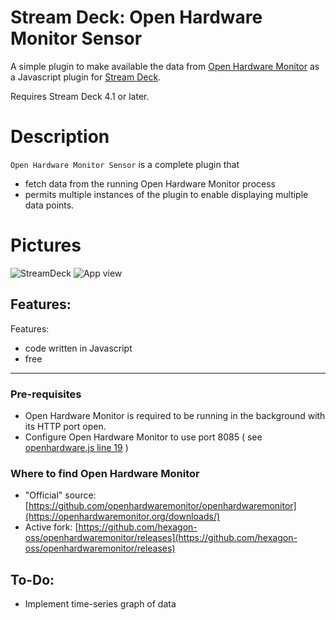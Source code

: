 
# Stream Deck: Open Hardware Monitor Sensor

A simple plugin to make available the data from [Open Hardware Monitor](https://openhardwaremonitor.org/)
 as a Javascript plugin for [Stream Deck](https://developer.elgato.com/documentation/stream-deck/).

Requires Stream Deck 4.1 or later.

# Description

`Open Hardware Monitor Sensor` is a complete plugin that
- fetch data from the running Open Hardware Monitor process
- permits multiple instances of the plugin to enable displaying multiple data points.
  
# Pictures
![StreamDeck](https://github.com/atcurtis/streamdeck-ohs/blob/master/Screenshot%202023-03-05%20230412.png?raw=true)
![App view](https://github.com/atcurtis/streamdeck-ohs/blob/master/Screenshot%202023-03-05%20230549.png?raw=true)

## Features:

Features:

- code written in Javascript
- free

----

### Pre-requisites

- Open Hardware Monitor is required to be running in the background with its HTTP port open.
- Configure Open Hardware Monitor to use port 8085 ( see [openhardware.js line 19](https://github.com/atcurtis/streamdeck-ohs/blob/master/Sources/org.xiphis.ohs.sdPlugin/propertyinspector/js/openhardware.js#L19) )

### Where to find Open Hardware Monitor

- "Official" source: [https://github.com/openhardwaremonitor/openhardwaremonitor](https://openhardwaremonitor.org/downloads/)
- Active fork: [https://github.com/hexagon-oss/openhardwaremonitor/releases](https://github.com/hexagon-oss/openhardwaremonitor/releases)

## To-Do:

- Implement time-series graph of data
